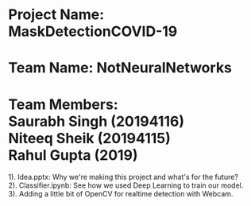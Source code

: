 # Project Name: MaskDetectionCOVID-19 <br>
# Team Name: NotNeuralNetworks
# Team Members: <br> Saurabh Singh (20194116) <br> Niteeq Sheik (20194115) <br> Rahul Gupta (2019) <br>
1). Idea.pptx: Why we're making this project and what's for the future? <br>
2). Classifier.ipynb: See how we used Deep Learning to train our model. <br>
3). Adding a little bit of OpenCV for realtime detection with Webcam.
